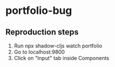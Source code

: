 # portfolio-bug

## Reproduction steps
1. Run npx shadow-cljs watch portfolio
2. Go to localhost:9800
3. Click on "Input" tab inside Components

